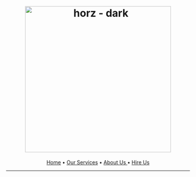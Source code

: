 <h1 align="center">
    <a href="https://github.com/EnoTeq">
    <img width="400" alt="horz - dark" src="https://user-images.githubusercontent.com/3461501/227721338-30ce3246-6df4-4f1a-9996-29a4edd5c9dd.png">
    </a>
</h1>

<!-- <div id="badges" align="center">
  <a href="your-linkedin-URL">
    <img src="https://img.shields.io/badge/LinkedIn-blue?style=for-the-badge&logo=linkedin&logoColor=white" alt="LinkedIn Badge"/>
  </a>
  <a href="your-youtube-URL">
    <img src="https://img.shields.io/badge/YouTube-red?style=for-the-badge&logo=youtube&logoColor=white" alt="Youtube Badge"/>
  </a>
  <a href="your-twitter-URL">
    <img src="https://img.shields.io/badge/Twitter-blue?style=for-the-badge&logo=twitter&logoColor=white" alt="Twitter Badge"/>
  </a>
</div> -->


<p align="center">
  <a href="https://warp.dev">Home</a>
  •
 <a href="https://warp.dev/warp-ai">Our Services</a>
  •
  <a href="https://warp.dev/warp-ai">About Us </a>
  •
  <a href="https://warp.dev/blog">Hire Us</a>
</p>

---


<!-- <div>

  <img src="https://cdn.jsdelivr.net/gh/devicons/devicon/icons/react/react-original.svg" title="React" alt="React" width="40" height="40"/>
  &nbsp;<img src="https://cdn.jsdelivr.net/gh/devicons/devicon/icons/nextjs/nextjs-original.svg" width="40" height="40"/>
  &nbsp;
  <img src="https://github.com/devicons/devicon/blob/master/icons/materialui/materialui-original.svg" title="Material UI" alt="Material UI" width="40" height="40"/>&nbsp;
  <img src="https://github.com/devicons/devicon/blob/master/icons/flutter/flutter-original.svg" title="Flutter" alt="Flutter" width="40" height="40"/>&nbsp;
  <img src="https://github.com/devicons/devicon/blob/master/icons/redux/redux-original.svg" title="Redux" alt="Redux " width="40" height="40"/>&nbsp;
  <img src="https://github.com/devicons/devicon/blob/master/icons/css3/css3-plain-wordmark.svg"  title="CSS3" alt="CSS" width="40" height="40"/>&nbsp;
  <img src="https://github.com/devicons/devicon/blob/master/icons/html5/html5-original.svg" title="HTML5" alt="HTML" width="40" height="40"/>&nbsp;
  <img src="https://github.com/devicons/devicon/blob/master/icons/javascript/javascript-original.svg" title="JavaScript" alt="JavaScript" width="40" height="40"/>&nbsp;
  <img src="https://github.com/devicons/devicon/blob/master/icons/firebase/firebase-plain-wordmark.svg" title="Firebase" alt="Firebase" width="40" height="40"/>&nbsp;
  <img src="https://github.com/devicons/devicon/blob/master/icons/gatsby/gatsby-original.svg" title="Gatsby"  alt="Gatsby" width="40" height="40"/>&nbsp;
  <img src="https://github.com/devicons/devicon/blob/master/icons/mysql/mysql-original-wordmark.svg" title="MySQL"  alt="MySQL" width="40" height="40"/>&nbsp;
  <img src="https://github.com/devicons/devicon/blob/master/icons/nodejs/nodejs-original-wordmark.svg" title="NodeJS" alt="NodeJS" width="40" height="40"/>&nbsp;
  <img src="https://github.com/devicons/devicon/blob/master/icons/amazonwebservices/amazonwebservices-plain-wordmark.svg" title="AWS" alt="AWS" width="40" height="40"/>&nbsp;
  <img src="https://github.com/devicons/devicon/blob/master/icons/git/git-original-wordmark.svg" title="Git" **alt="Git" width="40" height="40"/>
</div> -->

<!--
shields.io

- discord
- youtube: https://img.shields.io/badge/YouTube-red?logo=youtube&logoColor=white&style=for-the-badge
- linedin: https://img.shields.io/badge/LinkedIn-blue?logo=linkedin&logoColor=white&style=for-the-badge
- https://img.shields.io/badge/Twitter-blue?style=for-the-badge&logo=twitter&logoColor=white

technologies

- https://devicon.dev/

good readmes

- https://github.com/ArmynC/ArminC-AutoExec
- https://github.com/CCOSTAN/Home-AssistantConfig/blob/master/README.md
- https://github.com/warpdotdev/Warp
- https://github.com/aregtech/areg-sdk#readme
- https://github.com/create-go-app/cli#readme
- https://github.com/iharsh234/WebApp#readme

Reference

  - https://www.sitepoint.com/github-profile-readme/
 -->

